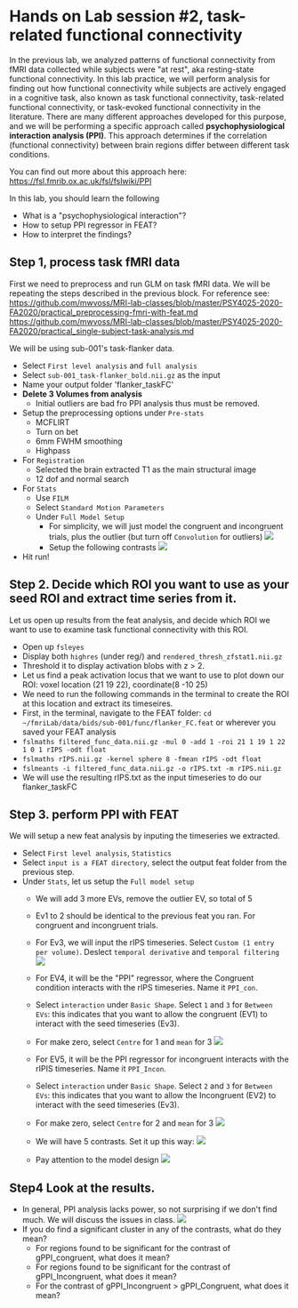 # Hands on Lab session #2, task-related functional connectivity
In the previous lab, we analyzed patterns of functional connectivity from fMRI data collected while subjects were "at rest", aka resting-state functional connectivity. In this lab practice, we will perform analysis for finding out how functional connectivity while subjects are actively engaged in a cognitive task, also known as task functional connectivity, task-related functional connectivity, or task-evoked functional connectivity in the literature. There are many different approaches developed for this purpose, and we will be performing a specific approach called **psychophysiological interaction analysis (PPI)**. This approach determines if the correlation (functional connectivity) between brain regions differ between different task conditions.

You can find out more about this approach here: \
https://fsl.fmrib.ox.ac.uk/fsl/fslwiki/PPI

In this lab, you should learn the following
- What is a "psychophysiological interaction"?
- How to setup PPI regressor in FEAT?
- How to interpret the findings?


## Step 1, process task fMRI data
First we need to preprocess and run GLM on task fMRI data. We will be repeating the steps described in the previous block. For reference see: \
https://github.com/mwvoss/MRI-lab-classes/blob/master/PSY4025-2020-FA2020/practical_preprocessing-fmri-with-feat.md \
https://github.com/mwvoss/MRI-lab-classes/blob/master/PSY4025-2020-FA2020/practical_single-subject-task-analysis.md

We will be using sub-001's task-flanker data.

- Select `First level analysis` and `full analysis`
- Select `sub-001_task-flanker_bold.nii.gz` as the input
- Name your output folder 'flanker_taskFC'
- **Delete 3 Volumes from analysis**
  - Initial outliers are bad fro PPI analysis thus must be removed.
- Setup the preprocessing options under `Pre-stats`
  - MCFLIRT
  - Turn on bet
  - 6mm FWHM smoothing
  - Highpass
- For `Registration`
  - Selected the brain extracted T1 as the main structural image
  - 12 dof and normal search
- For `Stats`
  - Use `FILM`
  - Select `Standard Motion Parameters`
  - Under `Full Model Setup`
    - For simplicity, we will just model the congruent and incongruent trials, plus the outlier (but turn off `Convolution` for outliers)
    ![](Data/feat6.png)
    - Setup the following contrasts
    ![](Data/feat7.png)
- Hit run!


## Step 2. Decide which ROI you want to use as your seed ROI and extract time series from it.
Let us open up results from the feat analysis, and decide which ROI we want to use to examine task functional connectivity with this ROI.
  - Open up `fsleyes`
  - Display both `highres` (under reg/) and `rendered_thresh_zfstat1.nii.gz`
  - Threshold it to display activation blobs with z > 2.
  - Let us find a peak activation locus that we want to use to plot down our ROI: voxel location (21 19 22), coordinate(8 -10 25)
  - We need to run the following commands in the terminal to create the ROI at this location and extract its timeseires.
   - First, in the terminal, navigate to the FEAT folder: `cd ~/fmriLab/data/bids/sub-001/func/flanker_FC.feat` or wherever you saved your FEAT analysis
   - `fslmaths filtered_func_data.nii.gz -mul 0 -add 1 -roi 21 1 19 1 22 1 0 1 rIPS -odt float`
   - `fslmaths rIPS.nii.gz -kernel sphere 8 -fmean rIPS -odt float`
   - `fslmeants -i filtered_func_data.nii.gz -o rIPS.txt -m rIPS.nii.gz`
   - We will use the resulting rIPS.txt as the input timeseries to do our flanker_taskFC


## Step 3. perform PPI with FEAT
We will setup a new feat analysis by inputing the timeseries we extracted.
- Select `First level analysis`, `Statistics`
- Select `input is a FEAT directory`, select the output feat folder from the previous step.
- Under `Stats`, let us setup the `Full model setup`
  - We will add 3 more EVs, remove the outlier EV, so total of 5
  - Ev1 to 2 should be identical to the previous feat you ran. For congruent and incongruent trials.
  - For Ev3, we will input the rIPS timeseries. Select `Custom (1 entry per volume)`. Deslect `temporal derivative` and `temporal filtering`
  ![](Data/ppi1.png)
  - For EV4, it will be the "PPI" regressor, where the Congruent condition interacts with the rIPS timeseries. Name it `PPI_con`.
  - Select `interaction` under `Basic Shape`. Select `1` and `3` for `Between EVs`: this indicates that you want to allow the congruent (EV1) to interact with the seed timeseries (Ev3).
  - For make zero, select `Centre` for 1 and `mean` for 3
  ![](Data/ppi2.png)
  - For EV5, it will be the PPI regressor for incongruent interacts with the rIPIS timeseries. Name it `PPI_Incon`.
  - Select `interaction` under `Basic Shape`. Select `2` and `3` for `Between EVs`: this indicates that you want to allow the Incongruent (EV2) to interact with the seed timeseries (Ev3).
  - For make zero, select `Centre` for 2 and `mean` for 3
  ![](Data/ppi3.png)   
  - We will have 5 contrasts. Set it up this way:
  ![](Data/ppi4.png)

  - Pay attention to the model design
  ![](Data/ppimodel.png)

## Step4 Look at the results.
- In general, PPI analysis lacks power, so not surprising if we don't find much. We will discuss the issues in class.
![](Data/ppi5.png)
- If you do find a significant cluster in any of the contrasts, what do they mean?
  - For regions found to be significant for the contrast of gPPI_congruent, what does it mean?
  - For regions found to be significant for the contrast of gPPI_Incongruent, what does it mean?
  - For the contrast of gPPI_Incongruent > gPPI_Congruent, what does it mean?
